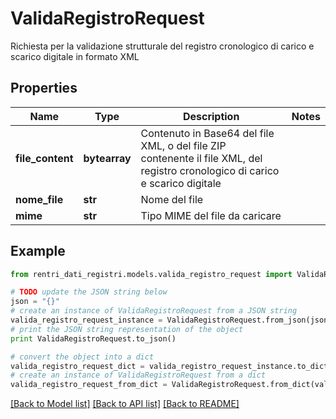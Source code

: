 # ValidaRegistroRequest

Richiesta per la validazione strutturale del registro cronologico di carico e scarico digitale in formato XML

## Properties
Name | Type | Description | Notes
------------ | ------------- | ------------- | -------------
**file_content** | **bytearray** | Contenuto in Base64 del file XML, o del file ZIP contenente il file XML, del registro cronologico di carico e scarico digitale | 
**nome_file** | **str** | Nome del file | 
**mime** | **str** | Tipo MIME del file da caricare | 

## Example

```python
from rentri_dati_registri.models.valida_registro_request import ValidaRegistroRequest

# TODO update the JSON string below
json = "{}"
# create an instance of ValidaRegistroRequest from a JSON string
valida_registro_request_instance = ValidaRegistroRequest.from_json(json)
# print the JSON string representation of the object
print ValidaRegistroRequest.to_json()

# convert the object into a dict
valida_registro_request_dict = valida_registro_request_instance.to_dict()
# create an instance of ValidaRegistroRequest from a dict
valida_registro_request_from_dict = ValidaRegistroRequest.from_dict(valida_registro_request_dict)
```
[[Back to Model list]](../README.md#documentation-for-models) [[Back to API list]](../README.md#documentation-for-api-endpoints) [[Back to README]](../README.md)


